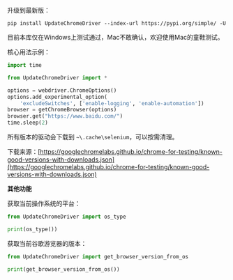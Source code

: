 升级到最新版：

```shell script
pip install UpdateChromeDriver --index-url https://pypi.org/simple/ -U
```

目前本库仅在Windows上测试通过，Mac不敢确认，欢迎使用Mac的童鞋测试。



核心用法示例：

```python
import time

from UpdateChromeDriver import *

options = webdriver.ChromeOptions()
options.add_experimental_option(
    'excludeSwitches', ['enable-logging', 'enable-automation'])
browser = getChromeBrowser(options)
browser.get("https://www.baidu.com/")
time.sleep(2)
```
所有版本的驱动会下载到 `~\.cache\selenium`，可以按需清理。

下载来源：[https://googlechromelabs.github.io/chrome-for-testing/known-good-versions-with-downloads.json](https://googlechromelabs.github.io/chrome-for-testing/known-good-versions-with-downloads.json)



**其他功能**

获取当前操作系统的平台：

```python
from UpdateChromeDriver import os_type

print(os_type())
```

获取当前谷歌游览器的版本：

```python
from UpdateChromeDriver import get_browser_version_from_os

print(get_browser_version_from_os())
```

